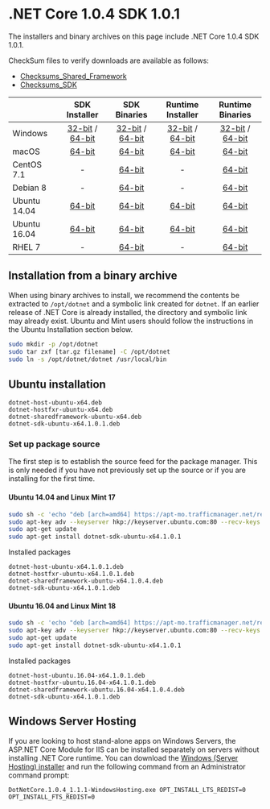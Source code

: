 # .NET Core 1.0.4 SDK 1.0.1

The installers and binary archives on this page include .NET Core 1.0.4 SDK 1.0.1. 

CheckSum files to verify downloads are available as follows:
* [Checksums_Shared_Framework](https://dotnetcli.blob.core.windows.net/dotnet/checksums/1.0.4-1.1.1-sharedfx-SHA.txt)
* [Checksums_SDK](https://dotnetcli.blob.core.windows.net/dotnet/checksums/1.0.1-SDK-SHA.txt) 

|                         | SDK Installer                                        | SDK Binaries                                        | Runtime Installer | Runtime Binaries |
| ----------------------- | :----------------------------------------------: | :----------------------------------------------:| :--: | :--: |
| Windows                 | [32-bit](https://go.microsoft.com/fwlink/?LinkID=843452) / [64-bit](https://go.microsoft.com/fwlink/?LinkID=843448)  | [32-bit](https://go.microsoft.com/fwlink/?LinkID=843458) / [64-bit](https://go.microsoft.com/fwlink/?LinkID=843454) | [32-bit](https://go.microsoft.com/fwlink/?LinkID=843417) / [64-bit](https://go.microsoft.com/fwlink/?LinkID=843412) | [32-bit](https://go.microsoft.com/fwlink/?LinkID=843407) / [64-bit](https://go.microsoft.com/fwlink/?LinkID=843402) |
| macOS                   | [64-bit](https://go.microsoft.com/fwlink/?LinkID=843444)  | [64-bit](https://go.microsoft.com/fwlink/?LinkID=843455)                          | [64-bit](https://go.microsoft.com/fwlink/?LinkID=843401) | [64-bit](https://go.microsoft.com/fwlink/?LinkID=843403) |
| CentOS 7.1              | -                                                         | [64-bit](https://go.microsoft.com/fwlink/?LinkID=843449)                          | - | [64-bit](https://go.microsoft.com/fwlink/?LinkID=843405) |
| Debian 8                | -                                                         | [64-bit](https://go.microsoft.com/fwlink/?LinkID=843453)                          | - | [64-bit](https://go.microsoft.com/fwlink/?LinkID=843409) |
| Ubuntu 14.04            |[64-bit](https://go.microsoft.com/fwlink/?LinkID=843445)   | [64-bit](https://go.microsoft.com/fwlink/?LinkID=843450)                          |[64-bit](https://go.microsoft.com/fwlink/?LinkID=843408) | [64-bit](https://go.microsoft.com/fwlink/?LinkID=843415) |
| Ubuntu 16.04            |[64-bit](https://go.microsoft.com/fwlink/?LinkID=843456)   | [64-bit](https://go.microsoft.com/fwlink/?LinkID=843462)                          |[64-bit](https://go.microsoft.com/fwlink/?LinkID=843404) | [64-bit](https://go.microsoft.com/fwlink/?LinkID=843410) |
| RHEL 7                  | -                                                         | [64-bit](https://go.microsoft.com/fwlink/?LinkID=843459)                          | - | [64-bit](https://go.microsoft.com/fwlink/?LinkID=843406) |
## Installation from a binary archive

When using binary archives to install, we recommend the contents be extracted to `/opt/dotnet` and a symbolic link created for `dotnet`. If an earlier release of .NET Core is already installed, the directory and symbolic link may already exist. Ubuntu and Mint users should follow the instructions in the Ubuntu Installation section below.

```bash
sudo mkdir -p /opt/dotnet
sudo tar zxf [tar.gz filename] -C /opt/dotnet
sudo ln -s /opt/dotnet/dotnet /usr/local/bin
```

## Ubuntu installation

```
dotnet-host-ubuntu-x64.deb
dotnet-hostfxr-ubuntu-x64.deb
dotnet-sharedframework-ubuntu-x64.deb
dotnet-sdk-ubuntu-x64.1.0.1.deb
```

### Set up package source

The first step is to establish the source feed for the package manager. This is only needed if you have not previously set up the source or if you are installing for the first time.

#### Ubuntu 14.04 and Linux Mint 17

```bash
sudo sh -c 'echo "deb [arch=amd64] https://apt-mo.trafficmanager.net/repos/dotnet-release/ trusty main" > /etc/apt/sources.list.d/dotnetdev.list'
sudo apt-key adv --keyserver hkp://keyserver.ubuntu.com:80 --recv-keys 417A0893
sudo apt-get update
sudo apt-get install dotnet-sdk-ubuntu-x64.1.0.1

```

Installed packages

```
dotnet-host-ubuntu-x64.1.0.1.deb
dotnet-hostfxr-ubuntu-x64.1.0.1.deb
dotnet-sharedframework-ubuntu-x64.1.0.4.deb
dotnet-sdk-ubuntu-x64.1.0.1.deb
```

#### Ubuntu 16.04 and Linux Mint 18

```bash
sudo sh -c 'echo "deb [arch=amd64] https://apt-mo.trafficmanager.net/repos/dotnet-release/ xenial main" > /etc/apt/sources.list.d/dotnetdev.list'
sudo apt-key adv --keyserver hkp://keyserver.ubuntu.com:80 --recv-keys 417A0893
sudo apt-get update
sudo apt-get install dotnet-sdk-ubuntu-x64.1.0.1
```

Installed packages

```
dotnet-host-ubuntu.16.04-x64.1.0.1.deb
dotnet-hostfxr-ubuntu.16.04-x64.1.0.1.deb
dotnet-sharedframework-ubuntu.16.04-x64.1.0.4.deb
dotnet-sdk-ubuntu-x64.1.0.1.deb
```

## Windows Server Hosting
If you are looking to host stand-alone apps on Windows Servers, the ASP.NET Core Module for IIS can be installed separately on servers without installing .NET Core runtime. You can download the [Windows (Server Hosting) installer](https://go.microsoft.com/fwlink/?LinkID=844461) and run the following command from an Administrator command prompt:

``DotNetCore.1.0.4_1.1.1-WindowsHosting.exe OPT_INSTALL_LTS_REDIST=0 OPT_INSTALL_FTS_REDIST=0``